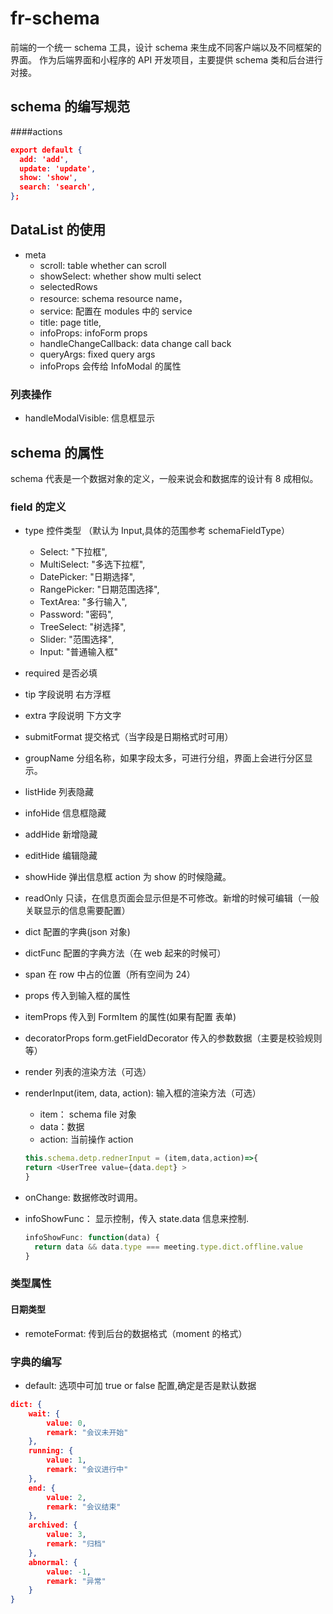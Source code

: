 # fr-schema

前端的一个统一 schema 工具，设计 schema 来生成不同客户端以及不同框架的界面。
作为后端界面和小程序的 API 开发项目，主要提供 schema 类和后台进行对接。

## schema 的编写规范

####actions

```json
export default {
  add: 'add',
  update: 'update',
  show: 'show',
  search: 'search',
};
```

## DataList 的使用

-   meta
    -   scroll: table whether can scroll
    -   showSelect: whether show multi select
    -   selectedRows
    -   resource: schema resource name，
    -   service: 配置在 modules 中的 service
    -   title: page title,
    -   infoProps: infoForm props
    -   handleChangeCallback: data change call back
    -   queryArgs: fixed query args
    -   infoProps 会传给 InfoModal 的属性

### 列表操作

-   handleModalVisible: 信息框显示

## schema 的属性

schema 代表是一个数据对象的定义，一般来说会和数据库的设计有 8 成相似。

### field 的定义

-   type 控件类型 （默认为 Input,具体的范围参考 schemaFieldType）
    -   Select: "下拉框",
    -   MultiSelect: "多选下拉框",
    -   DatePicker: "日期选择",
    -   RangePicker: "日期范围选择",
    -   TextArea: "多行输入",
    -   Password: "密码",
    -   TreeSelect: "树选择",
    -   Slider: "范围选择",
    -   Input: "普通输入框"
-   required 是否必填
-   tip    字段说明 右方浮框
-   extra 字段说明 下方文字
-   submitFormat 提交格式（当字段是日期格式时可用）
-   groupName 分组名称，如果字段太多，可进行分组，界面上会进行分区显示。
-   listHide 列表隐藏
-   infoHide 信息框隐藏
-   addHide 新增隐藏
-   editHide 编辑隐藏
-   showHide 弹出信息框 action 为 show 的时候隐藏。
-   readOnly 只读，在信息页面会显示但是不可修改。新增的时候可编辑（一般关联显示的信息需要配置）
-   dict 配置的字典(json 对象)
-   dictFunc 配置的字典方法（在 web 起来的时候可）
-   span 在 row 中占的位置（所有空间为 24）
-   props 传入到输入框的属性
-   itemProps 传入到 FormItem 的属性(如果有配置 表单)
-   decoratorProps form.getFieldDecorator 传入的参数数据（主要是校验规则等）
-   render 列表的渲染方法（可选）
-   renderInput(item, data, action): 输入框的渲染方法（可选）
    -   item： schema file 对象
    -   data：数据
    -   action: 当前操作 action

    ```javascript
    this.schema.detp.rednerInput = (item,data,action)=>{
    return <UserTree value={data.dept} >
    }
    ```

-   onChange: 数据修改时调用。
-   infoShowFunc： 显示控制，传入 state.data 信息来控制.

    ```javascript
    infoShowFunc: function(data) {
      return data && data.type === meeting.type.dict.offline.value
    }
    ```

### 类型属性

#### 日期类型

-   remoteFormat: 传到后台的数据格式（moment 的格式）

### 字典的编写

-   default: 选项中可加 true or false 配置,确定是否是默认数据

```json
dict: {
    wait: {
        value: 0,
        remark: "会议未开始"
    },
    running: {
        value: 1,
        remark: "会议进行中"
    },
    end: {
        value: 2,
        remark: "会议结束"
    },
    archived: {
        value: 3,
        remark: "归档"
    },
    abnormal: {
        value: -1,
        remark: "异常"
    }
}
```
